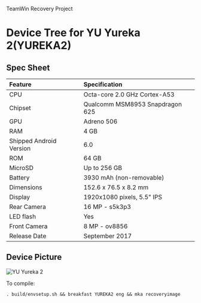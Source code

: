 TeamWin Recovery Project

# Device Tree for YU Yureka 2(YUREKA2)

## Spec Sheet

| Feature                 | Specification                     |
| :---------------------- | :-------------------------------- |
| CPU                     | Octa-core 2.0 GHz Cortex-A53      |
| Chipset                 | Qualcomm MSM8953 Snapdragon 625   |
| GPU                     | Adreno 506                        |
| RAM                     | 4 GB                              |
| Shipped Android Version | 6.0                               |
| ROM                     | 64 GB                             |
| MicroSD                 | Up to 256 GB                      |
| Battery                 | 3930 mAh (non-removable)          |
| Dimensions              | 152.6 x 76.5 x 8.2 mm             |
| Display                 | 1920x1080 pixels, 5.5" IPS        |
| Rear Camera             | 16 MP - s5k3p3                    |
| LED flash               | Yes                               |
| Front Camera            | 8 MP - ov8856                     |
| Release Date            | September 2017                    |

## Device Picture

![YU Yureka 2](https://cdn2.gsmarena.com/vv/pics/yureka/yu-yureka2-yu5551-1.jpg "YU Yureka 2")

To compile:
```
. build/envsetup.sh && breakfast YUREKA2 eng && mka recoveryimage
```

